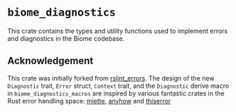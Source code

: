 # `biome_diagnostics`

This crate contains the types and utility functions used to implement errors and diagnostics in the Biome codebase.

## Acknowledgement

This crate was initially forked from [rslint_errors](https://github.com/rslint/rslint/tree/master/crates/rslint_errors). The design of the new `Diagnostic` trait, `Error` struct, `Context` trait, and the `Diagnostic` derive macro in `biome_diagnostics_macros` are inspired by various fantastic crates in the Rust error handling space: [miette](https://github.com/zkat/miette), [anyhow](https://github.com/dtolnay/anyhow) and [thiserror](https://github.com/dtolnay/thiserror)
